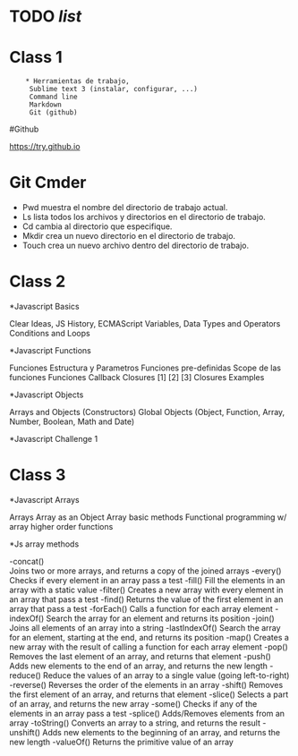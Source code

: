 

# TODO _list_



# Class 1 

        * Herramientas de trabajo,
         Sublime text 3 (instalar, configurar, ...)
         Command line
         Markdown
         Git (github)




#Github

https://try.github.io

# Git Cmder

* Pwd muestra el nombre del directorio de trabajo actual.
* Ls lista todos los archivos y directorios en el directorio de trabajo.
* Cd cambia al directorio que especifique.
* Mkdir crea un nuevo directorio en el directorio de trabajo.
* Touch crea un nuevo archivo dentro del directorio de trabajo.

# Class 2

*Javascript Basics

Clear Ideas, JS History, ECMAScript
Variables, Data Types and Operators
Conditions and Loops

*Javascript Functions

Funciones
Estructura y Parametros
Funciones pre-definidas
Scope de las funciones
Funciones Callback
Closures [1] [2] [3]
Closures Examples

*Javascript Objects

Arrays and Objects (Constructors)
Global Objects (Object, Function, Array, Number, Boolean, Math and Date)

*Javascript Challenge 1


# Class 3

*Javascript Arrays

Arrays
Array as an Object
Array basic methods
Functional programming w/ array higher order functions

*Js array methods

-concat()  
Joins two or more arrays, and returns a copy of the joined arrays
-every()
Checks if every element in an array pass a test
-fill()
Fill the elements in an array with a static value
-filter()
Creates a new array with every element in an array that pass a test
-find()
Returns the value of the first element in an array that pass a test
-forEach()
Calls a function for each array element
-indexOf()
Search the array for an element and returns its position
-join()
Joins all elements of an array into a string
-lastIndexOf()
Search the array for an element, starting at the end, and returns its position
-map()
Creates a new array with the result of calling a function for each array element
-pop()
Removes the last element of an array, and returns that element
-push()
Adds new elements to the end of an array, and returns the new length
-reduce()
Reduce the values of an array to a single value (going left-to-right)
-reverse()
Reverses the order of the elements in an array
-shift()
Removes the first element of an array, and returns that element
-slice()
Selects a part of an array, and returns the new array
-some()
Checks if any of the elements in an array pass a test
-splice()
Adds/Removes elements from an array
-toString()
Converts an array to a string, and returns the result
-unshift()
Adds new elements to the beginning of an array, and returns the new length
-valueOf()
Returns the primitive value of an array
